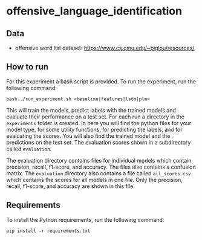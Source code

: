 # offensive_language_identification
 
## Data
- offensive word list dataset: https://www.cs.cmu.edu/~biglou/resources/

## How to run
For this experiment a bash script is provided. To run the experiment, run the following command:

```
bash ./run_experiment.sh <baseline|features|lstm|plm>
```

This will train the models, predict labels with the trained models and evaluate their performance on a test set. For each run a directory in the `experiments` folder is created. In here you will find the python files for your model type, for some utility functions, for predicting the labels, and for evaluating the scores. You will also find the trained model and the predictions on the test set. The evaluation scores shown in a subdirectory called `evaluation`. 

The evaluation directory contains files for individual models which contain precision, recall, f1-score, and accuracy. The files also contains a confusion matrix. The `evaluation` directory also contains a file called `all_scores.csv` which contains the scores for all models in one file. Only the precision, recall, f1-score, and accuracy are shown in this file.

## Requirements
To install the Python requirements, run the following command:

```
pip install -r requirements.txt
```

